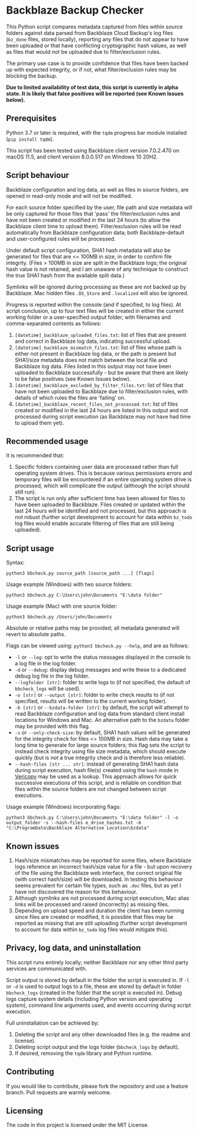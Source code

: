 # Backblaze Backup Checker

This Python script compares metadata captured from files within source folders against data parsed from Backblaze Cloud Backup's log files (`bz_done` files, stored locally), reporting any files that do not appear to have been uploaded or that have conflicting cryptographic hash values, as well as files that would not be uploaded due to filter/exclusion rules.

The primary use case is to provide confidence that files have been backed up with expected integrity, or if not, what filter/exclusion rules may be blocking the backup.

**Due to limited availability of test data, this script is currently in alpha state. It is likely that false positives will be reported (see Known Issues below).**

## Prerequisites

Python 3.7 or later is required, with the `tqdm` progress bar module installed (`pip install tqdm`).

This script has been tested using Backblaze client version 7.0.2.470 on macOS 11.5, and client version 8.0.0.517 on Windows 10 20H2.

## Script behaviour

Backblaze configuration and log data, as well as files in source folders, are opened in read-only mode and will not be modified.

For each source folder specified by the user, file path and size metadata will be only captured for those files that 'pass' the filter/exclusion rules and have not been created or modified in the last 24 hours (to allow the Backblaze client time to upload them). Filter/exclusion rules will be read automatically from Backblaze configuration data; both Backblaze-default and user-configured rules will be processed.

Under default script configuration, SHA1 hash metadata will also be generated for files that are <= 100MB in size, in order to confirm file integrity. (Files > 100MB in size are split in the Backblaze logs; the original hash value is not retained, and I am unaware of any technique to construct the true SHA1 hash from the available split data.)

Symlinks will be ignored during processing as these are not backed up by Backblaze. Mac hidden files `.DS_Store` and `.localized` will also be ignored.

Progress is reported within the console (and if specified, to log files). At script conclusion, up to four text files will be created in either the current working folder or a user-specified output folder, with filenames and comma-separated contents as follows:

1. `[datetime]_backblaze_uploaded_files.txt`: list of files that are present and correct in Backblaze log data, indicating successful upload.
2. `[datetime]_backblaze_mismatch_files.txt`: list of files whose path is either not present in Backblaze log data, or the path is present but SHA1/size metadata does not match between the local file and Backblaze log data. Files listed in this output may not have been uploaded to Backblaze successfully - but be aware that there are likely to be false positives (see Known Issues below).
3. `[datetime]_backblaze_excluded_by_filter_files.txt`: list of files that have not been uploaded to Backblaze due to filter/exclusion rules, with details of which rules the files are 'failing' on.
4. `[datetime]_backblaze_recent_files_not_processed.txt`: list of files created or modified in the last 24 hours are listed in this output and not processed during script execution (as Backblaze may not have had time to upload them yet).

## Recommended usage

It is recommended that:

1. Specific folders containing user data are processed rather than full operating system drives. This is because various permissions errors and temporary files will be encountered if an entire operating system drive is processed, which will complicate the output (although the script should still run).
2. The script is run only after sufficient time has been allowed for files to have been uploaded to Backblaze. Files created or updated within the last 24 hours will be identified and not processed, but this approach is not robust (further script development to account for data within `bz_todo` log files would enable accurate filtering of files that are still being uploaded).

## Script usage

Syntax:

    python3 bbcheck.py source_path [source_path ...] [flags]

Usage example (Windows) with two source folders:

    python3 bbcheck.py C:\Users\john\Documents "E:\data folder"

Usage example (Mac) with one source folder:

    python3 bbcheck.py /Users/john/Documents

Absolute or relative paths may be provided; all metadata generated will revert to absolute paths.

Flags can be viewed using: `python3 bbcheck.py --help`, and are as follows:

- `-l` or `--log`: opt to write the status messages displayed in the console to a log file in the log folder.
- `-d` or `--debug`: display debug messages and write these to a dedicated debug log file in the log folder.
- `--logfolder [str]`: folder to write logs to (if not specified, the default of `bbcheck_logs` will be used).
- `-o [str]` or `--output [str]`: folder to write check results to (if not specified, results will be written to the current working folder).
- `-b [str]` or `--bzdata-folder [str]`: by default, the script will attempt to read Backblaze configuration and log data from standard client install locations for Windows and Mac. An alternative path to the `bzdata` folder may be provided with this flag.
- `-s` or `--only-check-size`: by default, SHA1 hash values will be generated for the integrity check for files <= 100MB in size. Hash data may take a long time to generate for large source folders; this flag sets the script to instead check integrity using file size metadata, which should execute quickly (but is not a true integrity check and is therefore less reliable).
- `--hash-files [str ... str]`: instead of generating SHA1 hash data during script execution, hash file(s) created using the `hash` mode in [Vericopy](https://github.com/john-corcoran/vericopy) may be used as a lookup. This approach allows for quick successive executions of this script, and is reliable on condition that files within the source folders are not changed between script executions.

Usage example (Windows) incorporating flags:

    python3 bbcheck.py C:\Users\john\Documents "E:\data folder" -l -o output_folder -s --hash-files e_drive_hashes.txt -b "C:\ProgramData\Backblaze Alternative Location\bzdata"

## Known issues

1. Hash/size mismatches may be reported for some files, where Backblaze logs reference an incorrect hash/size value for a file - but upon recovery of the file using the Backblaze web interface, the correct original file (with correct hash/size) will be downloaded. In testing this behaviour seems prevalent for certain file types, such as `.doc` files, but as yet I have not discovered the reason for this behaviour.
2. Although symlinks are not processed during script execution, Mac alias links will be processed and raised (incorrectly) as missing files.
3. Depending on upload speed and duration the client has been running since files are created or modified, it is possible that files may be reported as missing that are still uploading (further script development to account for data within `bz_todo` log files would mitigate this).

## Privacy, log data, and uninstallation

This script runs entirely locally; neither Backblaze nor any other third party services are communicated with.

Script output is stored by default in the folder the script is executed in. If `-l` or `-d` is used to output logs to a file, these are stored by default in folder `bbcheck_logs` (created in the folder that the script is executed in). Debug logs capture system details (including Python version and operating system), command line arguments used, and events occurring during script execution.

Full uninstallation can be achieved by:

1. Deleting the script and any other downloaded files (e.g. the readme and license).
2. Deleting script output and the logs folder (`bbcheck_logs` by default).
3. If desired, removing the `tqdm` library and Python runtime.

## Contributing

If you would like to contribute, please fork the repository and use a feature branch. Pull requests are warmly welcome.

## Licensing

The code in this project is licensed under the MIT License.
